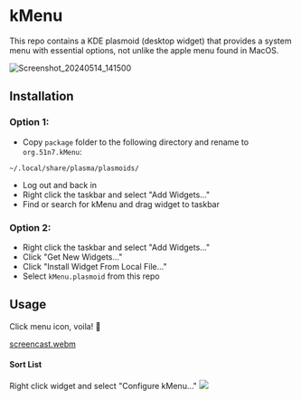 # kMenu

This repo contains a KDE plasmoid (desktop widget) that provides a system menu with essential options, not unlike the apple menu found in MacOS.

<!-- [Screencast_20240514_125254.webm](https://github.com/51n7/kMenu/assets/2657818/75f5734b-7096-4514-9f8e-fca4a5090072) -->

![Screenshot_20240514_141500](https://github.com/51n7/kMenu/assets/2657818/30c3d72f-d8af-47b4-bc55-c950507da905)

## Installation

### **Option 1:**

- Copy `package` folder to the following directory and rename to `org.51n7.kMenu`:

```
~/.local/share/plasma/plasmoids/
```

- Log out and back in
- Right click the taskbar and select "Add Widgets..."
- Find or search for kMenu and drag widget to taskbar

### **Option 2:**

- Right click the taskbar and select "Add Widgets..."
- Click "Get New Widgets..."
- Click "Install Widget From Local File..."
- Select `kMenu.plasmoid` from this repo

## Usage

Click menu icon, voila! 🎉

[screencast.webm](https://github.com/51n7/kMenu/assets/2657818/352b3f6c-5445-4fc8-8224-d94477d253f7)


#### Sort List

Right click widget and select "Configure kMenu..."
![](https://github.com/user-attachments/assets/990ebf23-fa3c-47ec-acf3-d9b8cc31878b)



